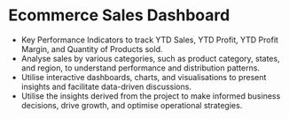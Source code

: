 # Ecommerce Sales Dashboard
* Key Performance Indicators to track YTD Sales, YTD Profit, YTD Profit Margin, and Quantity of Products sold.
* Analyse sales by various categories, such as product category, states, and region, to understand performance and distribution patterns.
* Utilise interactive dashboards, charts, and visualisations to present insights and facilitate data-driven discussions.
* Utilise the insights derived from the project to make informed business decisions, drive growth, and optimise operational strategies.
